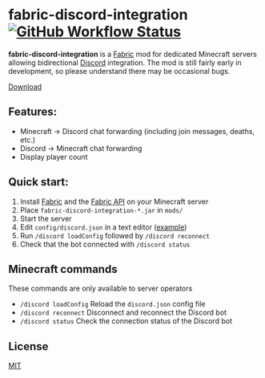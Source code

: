 # fabric-discord-integration [![GitHub Workflow Status](https://img.shields.io/github/workflow/status/hkva/fabric-discord-integration/Java%20CI%20with%20Gradle?style=flat-square)](https://github.com/hkva/fabric-discord-integration/actions?query=workflow%3A%22Java+CI+with+Gradle%22)

**fabric-discord-integration** is a [Fabric](https://fabricmc.net/) mod for dedicated Minecraft servers allowing bidirectional [Discord](https://discord.com) integration.
The mod is still fairly early in development, so please understand there may be occasional bugs.

[Download](https://github.com/hkva/fabric-discord-integration/releases/latest)

## Features:
* Minecraft -> Discord chat forwarding (including join messages, deaths, etc.)
* Discord -> Minecraft chat forwarding
* Display player count

## Quick start:
1. Install [Fabric](https://fabricmc.net/use/?page=server) and the [Fabric API](https://www.curseforge.com/minecraft/mc-mods/fabric-api) on your Minecraft server
2. Place `fabric-discord-integration-*.jar` in `mods/`
3. Start the server
4. Edit `config/discord.json` in a text editor ([example](https://gist.github.com/hkva/50f368241f65a877d26a3546f979a7f7))
5. Run `/discord loadConfig` followed by `/discord reconnect`
6. Check that the bot connected with `/discord status`

## Minecraft commands
These commands are only available to server operators
* `/discord loadConfig` Reload the `discord.json` config file
* `/discord reconnect` Disconnect and reconnect the Discord bot
* `/discord status` Check the connection status of the Discord bot

## License
[MIT](/LICENSE)
